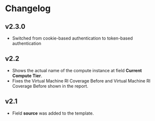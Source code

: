 # Changelog

## v2.3.0

- Switched from cookie-based authentication to token-based authentication

## v2.2

- Shows the actual name of the compute instance at field **Current Compute Tier**.
- Fixes the Virtual Machine RI Coverage Before and Virtual Machine RI Coverage Before shown in the report.

## v2.1

- Field **source** was added to the template.
